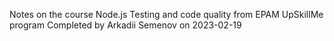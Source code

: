 Notes on the course Node.js Testing and code quality from EPAM UpSkillMe program
Completed by Arkadii Semenov on 2023-02-19
